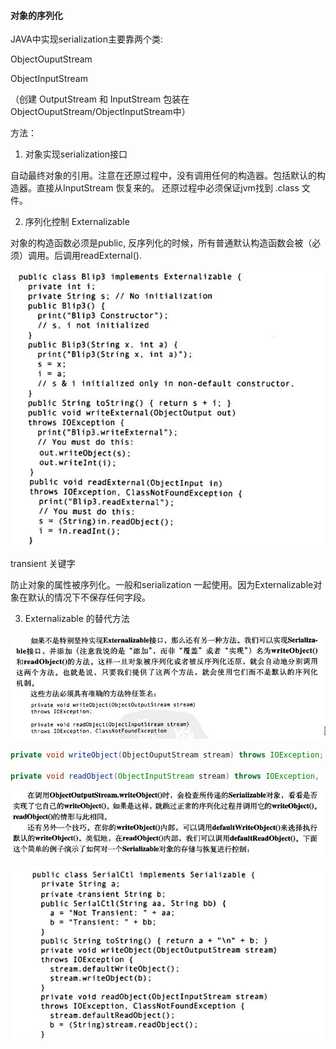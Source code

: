 
#### 对象的序列化

JAVA中实现serialization主要靠两个类:

ObjectOuputStream

ObjectInputStream

（创建 OutputStream 和 InputStream 包装在 ObjectOuputStream/ObjectInputStream中）

方法：

1. 对象实现serialization接口

自动最终对象的引用。注意在还原过程中，没有调用任何的构造器。包括默认的构造器。直接从InputStream 恢复来的。
还原过程中必须保证jvm找到 .class 文件。

2. 序列化控制 Externalizable

对象的构造函数必须是public, 反序列化的时候，所有普通默认构造函数会被（必须）调用。后调用readExternal().

![](pic/2.jpg)

transient 关键字

防止对象的属性被序列化。一般和serialization 一起使用。因为Externalizable对象在默认的情况下不保存任何字段。

3. Externalizable 的替代方法

![](pic/3.jpg)

```java
private void writeObject(ObjectOuputStream stream) throws IOException;

private void readObject(ObjectInputStream stream) throws IOException,  ClassNotFoundExcption;

```

![](pic/4.jpg)

![](pic/5.jpg)
